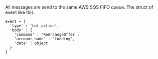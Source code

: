 All messages are send to the same AWS SQS FIFO queue. The struct of event like this
```
event = {
  'type' : 'bot_action',
  'body' : {
    'command' : 'ReArrangeOffer',
    'account_name' : 'funding',
    'data' : object
  }
}
```